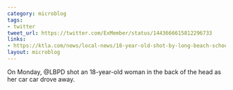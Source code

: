 ```yaml
---
category: microblog
tags:
- twitter
tweet_url: https://twitter.com/ExMember/status/1443666615812296733
links:
- https://ktla.com/news/local-news/18-year-old-shot-by-long-beach-school-officer-is-brain-dead-family-says/
layout: microblog
---
```

On Monday, @LBPD shot an 18-year-old woman in the back of the head as her car car drove away.

